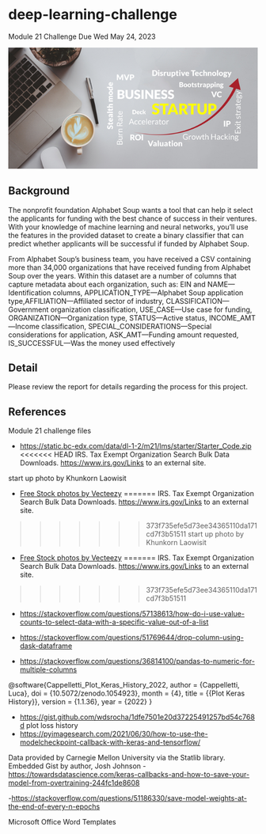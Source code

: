 # deep-learning-challenge
Module 21 Challenge Due Wed May 24, 2023

   ![](https://github.com/mugsiemx/deep-learning-challenge/blob/main/Images/business-startup.jpg)

## Background

The nonprofit foundation Alphabet Soup wants a tool that can help it select the applicants for funding with the best chance of success in their ventures. With your knowledge of machine learning and neural networks, you’ll use the features in the provided dataset to create a binary classifier that can predict whether applicants will be successful if funded by Alphabet Soup.

From Alphabet Soup’s business team, you have received a CSV containing more than 34,000 organizations that have received funding from Alphabet Soup over the years. Within this dataset are a number of columns that capture metadata about each organization, such as:  EIN and NAME—Identification columns, APPLICATION_TYPE—Alphabet Soup application type,AFFILIATION—Affiliated sector of industry, CLASSIFICATION—Government organization classification, USE_CASE—Use case for funding, ORGANIZATION—Organization type, STATUS—Active status, INCOME_AMT—Income classification, SPECIAL_CONSIDERATIONS—Special considerations for application, ASK_AMT—Funding amount requested, IS_SUCCESSFUL—Was the money used effectively

## Detail
Please review the report for details regarding the process for this project.
## References
Module 21 challenge files
- https://static.bc-edx.com/data/dl-1-2/m21/lms/starter/Starter_Code.zip
<<<<<<< HEAD
IRS. Tax Exempt Organization Search Bulk Data Downloads. https://www.irs.gov/Links to an 
external site.

start up photo by Khunkorn Laowisit
- <a href="https://www.vecteezy.com/free-photos">Free Stock photos by Vecteezy</a>
=======
IRS. Tax Exempt Organization Search Bulk Data Downloads. https://www.irs.gov/Links to an external site.
>>>>>>> 373f735efe5d73ee34365110da171cd7f3b51511
start up photo by Khunkorn Laowisit
- <a href="https://www.vecteezy.com/free-photos">Free Stock photos by Vecteezy</a>
=======
IRS. Tax Exempt Organization Search Bulk Data Downloads. https://www.irs.gov/Links to an external site.
>>>>>>> 373f735efe5d73ee34365110da171cd7f3b51511

- https://stackoverflow.com/questions/57138613/how-do-i-use-value-counts-to-select-data-with-a-specific-value-out-of-a-list

- https://stackoverflow.com/questions/51769644/drop-column-using-dask-dataframe
- https://stackoverflow.com/questions/36814100/pandas-to-numeric-for-multiple-columns

@software{Cappelletti_Plot_Keras_History_2022,
    author = {Cappelletti, Luca},
    doi = {10.5072/zenodo.1054923},
    month = {4},
    title = {{Plot Keras History}},
    version = {1.1.36},
    year = {2022}
}

- https://gist.github.com/wdsrocha/1dfe7501e20d37225491257bd54c768d
plot loss history
- https://pyimagesearch.com/2021/06/30/how-to-use-the-modelcheckpoint-callback-with-keras-and-tensorflow/

Data provided by Carnegie Mellon University via the Statlib library. Embedded Gist by author, Josh Johnson
-https://towardsdatascience.com/keras-callbacks-and-how-to-save-your-model-from-overtraining-244fc1de8608

-https://stackoverflow.com/questions/51186330/save-model-weights-at-the-end-of-every-n-epochs

Microsoft Office Word Templates
